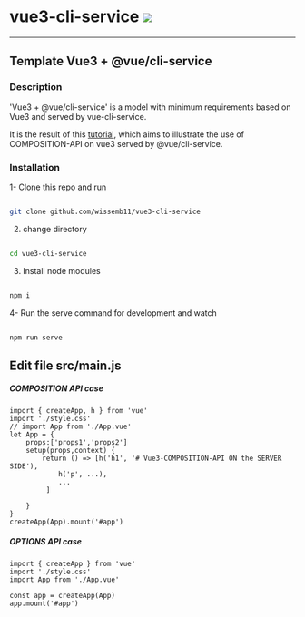 # vue3-cli-service [![](https://img.shields.io/badge/vue3--cli--service-1.0.0-blue)](https://www.npmjs.com/package/vue3-cli-service)

---
## Template Vue3 + @vue/cli-service

### Description
'Vue3 + @vue/cli-service' is a model with minimum requirements based on Vue3 and served by vue-cli-service.  

It is the result of this 
[tutorial](https://codesandbox.io/s/clever-hofstadter-40zvh0?file=/src/main.js),
 which aims to illustrate the use of COMPOSITION-API on vue3 served by @vue/cli-service.

### Installation

1- Clone this repo and run

```bash

git clone github.com/wissemb11/vue3-cli-service

```
2. change directory

```bash

cd vue3-cli-service

```
3. Install node modules

```bash

npm i

```

4- Run the serve command for development and watch

```bash

npm run serve

```

## Edit file src/main.js

##### COMPOSITION API case

```vue
import { createApp, h } from 'vue'
import './style.css'
// import App from './App.vue'
let App = {
    props:['props1','props2']
    setup(props,context) {
        return () => [h('h1', '# Vue3-COMPOSITION-API ON the SERVER SIDE'),
            h('p', ...),
            ... 
         ]

    }
}
createApp(App).mount('#app')
```

##### OPTIONS API case

```vue
import { createApp } from 'vue'
import './style.css'
import App from './App.vue'

const app = createApp(App)
app.mount('#app')
```
